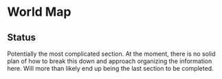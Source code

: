 # World Map

## Status
Potentially the most complicated section. At the moment, there is no solid plan of how to break this down and approach organizing the information here. Will more than likely end up being the last section to be completed.